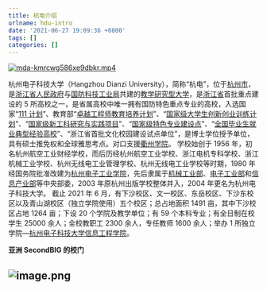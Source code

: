 ```yaml
---
title: 杭电介绍
urlname: hdu-intro
date: '2021-06-27 19:09:36 +0800'
tags: []
categories: []
---
```


[![mda-kmrcwg586xe9dbkr.mp4](https://gw.alipayobjects.com/mdn/prod_resou/afts/img/A*NNs6TKOR3isAAAAAAAAAAABkARQnAQ)](https://www.yuque.com/hduer/guide/hdu-intro?_lake_card=%7B%22status%22%3A%22done%22%2C%22name%22%3A%22mda-kmrcwg586xe9dbkr.mp4%22%2C%22size%22%3A%2243396563%22%2C%22taskId%22%3A%22u6a693433-c778-44a5-965c-51b31135c07%22%2C%22taskType%22%3A%22upload%22%2C%22url%22%3Anull%2C%22cover%22%3Anull%2C%22videoId%22%3A%22inputs%2Fprod%2Fyuque%2F2021%2F2596791%2Fmp4%2F1623246271240-6e7f21a2-a216-4846-bb54-a878aff8175c.mp4%22%2C%22download%22%3Afalse%2C%22__spacing%22%3A%22both%22%2C%22id%22%3A%22bjiON%22%2C%22margin%22%3A%7B%22top%22%3Atrue%2C%22bottom%22%3Atrue%7D%2C%22card%22%3A%22video%22%7D#bjiON)​

杭州电子科技大学（Hangzhou Dianzi University），简称“杭电”，位于[杭州市](https://baike.baidu.com/item/%E6%9D%AD%E5%B7%9E%E5%B8%82/200167)，是[浙江省人民政府](https://baike.baidu.com/item/%E6%B5%99%E6%B1%9F%E7%9C%81%E4%BA%BA%E6%B0%91%E6%94%BF%E5%BA%9C/8264773)与[国防科技工业局](https://baike.baidu.com/item/%E5%9B%BD%E9%98%B2%E7%A7%91%E6%8A%80%E5%B7%A5%E4%B8%9A%E5%B1%80/3903472)共建的[教学研究型大学](https://baike.baidu.com/item/%E6%95%99%E5%AD%A6%E7%A0%94%E7%A9%B6%E5%9E%8B%E5%A4%A7%E5%AD%A6/10341019)，是[浙江省](https://baike.baidu.com/item/%E6%B5%99%E6%B1%9F%E7%9C%81/190275)首批重点建设的 5 所高校之一，是省属高校中唯一拥有国防特色重点专业的高校，入选国家“[111 计划](https://baike.baidu.com/item/111%E8%AE%A1%E5%88%92)”、教育部“[卓越工程师教育培养计划](https://baike.baidu.com/item/%E5%8D%93%E8%B6%8A%E5%B7%A5%E7%A8%8B%E5%B8%88%E6%95%99%E8%82%B2%E5%9F%B9%E5%85%BB%E8%AE%A1%E5%88%92/4942299)”、“[国家级大学生创新创业训练计划](https://baike.baidu.com/item/%E5%9B%BD%E5%AE%B6%E7%BA%A7%E5%A4%A7%E5%AD%A6%E7%94%9F%E5%88%9B%E6%96%B0%E5%88%9B%E4%B8%9A%E8%AE%AD%E7%BB%83%E8%AE%A1%E5%88%92/8962344)”、“[国家级新工科研究与实践项目](https://baike.baidu.com/item/%E5%9B%BD%E5%AE%B6%E7%BA%A7%E6%96%B0%E5%B7%A5%E7%A7%91%E7%A0%94%E7%A9%B6%E4%B8%8E%E5%AE%9E%E8%B7%B5%E9%A1%B9%E7%9B%AE/24593397)”、“[国家级特色专业建设点](https://baike.baidu.com/item/%E5%9B%BD%E5%AE%B6%E7%BA%A7%E7%89%B9%E8%89%B2%E4%B8%93%E4%B8%9A%E5%BB%BA%E8%AE%BE%E7%82%B9/24255023)”、“[全国毕业生就业典型经验高校](https://baike.baidu.com/item/%E5%85%A8%E5%9B%BD%E6%AF%95%E4%B8%9A%E7%94%9F%E5%B0%B1%E4%B8%9A%E5%85%B8%E5%9E%8B%E7%BB%8F%E9%AA%8C%E9%AB%98%E6%A0%A1/5911615)”、“浙江省首批文化校园建设试点单位”，是博士学位授予单位，具有硕士推免权和全球雅思考点。对口支援[衢州学院](https://baike.baidu.com/item/%E8%A1%A2%E5%B7%9E%E5%AD%A6%E9%99%A2)。
学校始创于 1956 年，初名杭州航空工业财经学校，而后历经杭州航空工业学校、浙江电机专科学校、浙江机械工业学校、杭州无线电工业管理学校、杭州无线电工业学校等时期，1980 年经国务院批准改建为[杭州电子工业学院](https://baike.baidu.com/item/%E6%9D%AD%E5%B7%9E%E7%94%B5%E5%AD%90%E5%B7%A5%E4%B8%9A%E5%AD%A6%E9%99%A2/10518642)，先后隶属于[机械工业部](https://baike.baidu.com/item/%E6%9C%BA%E6%A2%B0%E5%B7%A5%E4%B8%9A%E9%83%A8/7963118)、[电子工业部](https://baike.baidu.com/item/%E7%94%B5%E5%AD%90%E5%B7%A5%E4%B8%9A%E9%83%A8/2124987)和[信息产业部](https://baike.baidu.com/item/%E4%BF%A1%E6%81%AF%E4%BA%A7%E4%B8%9A%E9%83%A8/2212317)等中央部委，2003 年原杭州出版学校整体并入，2004 年更名为杭州电子科技大学。
截止 2021 年 6 月，有下沙校区、文一校区、东岳校区、下沙东校区以及青山湖校区（独立学院使用）五个校区；总占地面积 1491 亩，其中下沙校区占地 1264 亩；下设 20 个学院及教学单位；有 59 个本科专业；有全日制在校学生 25000 余人；全校教职工 2300 余人，专任教师 1600 余人；举办 1 所独立学院—[杭州电子科技大学信息工程学院](https://baike.baidu.com/item/%E6%9D%AD%E5%B7%9E%E7%94%B5%E5%AD%90%E7%A7%91%E6%8A%80%E5%A4%A7%E5%AD%A6%E4%BF%A1%E6%81%AF%E5%B7%A5%E7%A8%8B%E5%AD%A6%E9%99%A2/4478347)。
​

**亚洲 SecondBIG 的校门**

## ![image.png](https://cdn.nlark.com/yuque/0/2021/png/2596791/1625362136011-78d8d88f-2e9e-4b90-9a1c-1e9d91095991.png#clientId=ub316847f-5121-4&from=paste&id=u36f33f47&margin=%5Bobject%20Object%5D&name=image.png&originHeight=1267&originWidth=2264&originalType=url∶=1&size=2551684&status=done&style=shadow&taskId=u0193c130-2b66-47c1-a8a8-be316501c5e)
